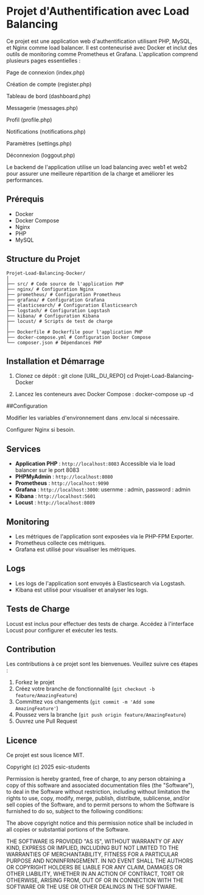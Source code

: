 # Projet d'Authentification avec Load Balancing

Ce projet est une application web d'authentification utilisant PHP, MySQL, et Nginx comme load balancer. Il est conteneurisé avec Docker et inclut des outils de monitoring comme Prometheus et Grafana.
L'application comprend plusieurs pages essentielles :
 
Page de connexion (index.php)
 
Création de compte (register.php)

Tableau de bord (dashboard.php)

Messagerie (messages.php)
 
Profil (profile.php)

Notifications (notifications.php)

Paramètres (settings.php)

Déconnexion (loggout.php)
 
Le backend de l'application utilise un load balancing avec web1 et web2
pour assurer une meilleure répartition de la charge et améliorer les performances.
## Prérequis

- Docker
- Docker Compose
- Nginx
- PHP
- MySQL

## Structure du Projet

```
Projet-Load-Balancing-Docker/
│
├── src/ # Code source de l'application PHP
├── nginx/ # Configuration Nginx
├── prometheus/ # Configuration Prometheus
├── grafana/ # Configuration Grafana
├── elasticsearch/ # Configuration Elasticsearch
├── logstash/ # Configuration Logstash
├── kibana/ # Configuration Kibana
├── locust/ # Scripts de test de charge
│
├── Dockerfile # Dockerfile pour l'application PHP
├── docker-compose.yml # Configuration Docker Compose
└── composer.json # Dépendances PHP
```

## Installation et Démarrage

1. Clonez ce dépôt :
   git clone [URL_DU_REPO]
   cd Projet-Load-Balancing-Docker
   
2. Lancez les conteneurs avec Docker Compose :
   docker-compose up -d

##Configuration
 
Modifier les variables d'environnement dans .env.local si nécessaire.
 
Configurer Nginx si besoin.

## Services

- **Application PHP** : `http://localhost:8083` Accessible via le load balancer sur le port 8083
- **PHPMyAdmin** : `http://localhost:8080`
- **Prometheus** : `http://localhost:9090`
- **Grafana** : `http://localhost:3000`: usernme : admin, password : admin
- **Kibana** : `http://localhost:5601`
- **Locust** : `http://localhost:8089`

## Monitoring

- Les métriques de l'application sont exposées via le PHP-FPM Exporter.
- Prometheus collecte ces métriques.
- Grafana est utilisé pour visualiser les métriques.

## Logs

- Les logs de l'application sont envoyés à Elasticsearch via Logstash.
- Kibana est utilisé pour visualiser et analyser les logs.

## Tests de Charge

Locust est inclus pour effectuer des tests de charge. Accédez à l'interface Locust pour configurer et exécuter les tests.

## Contribution

Les contributions à ce projet sont les bienvenues. Veuillez suivre ces étapes :

1. Forkez le projet
2. Créez votre branche de fonctionnalité (`git checkout -b feature/AmazingFeature`)
3. Committez vos changements (`git commit -m 'Add some AmazingFeature'`)
4. Poussez vers la branche (`git push origin feature/AmazingFeature`)
5. Ouvrez une Pull Request

## Licence

Ce projet est sous licence MIT.
 
Copyright (c) 2025 esic-students

Permission is hereby granted, free of charge, to any person obtaining a copy
of this software and associated documentation files (the "Software"), to deal
in the Software without restriction, including without limitation the rights
to use, copy, modify, merge, publish, distribute, sublicense, and/or sell
copies of the Software, and to permit persons to whom the Software is
furnished to do so, subject to the following conditions:
 
The above copyright notice and this permission notice shall be included in all
copies or substantial portions of the Software.
 
THE SOFTWARE IS PROVIDED "AS IS", WITHOUT WARRANTY OF ANY KIND, EXPRESS OR
IMPLIED, INCLUDING BUT NOT LIMITED TO THE WARRANTIES OF MERCHANTABILITY,
FITNESS FOR A PARTICULAR PURPOSE AND NONINFRINGEMENT. IN NO EVENT SHALL THE
AUTHORS OR COPYRIGHT HOLDERS BE LIABLE FOR ANY CLAIM, DAMAGES OR OTHER
LIABILITY, WHETHER IN AN ACTION OF CONTRACT, TORT OR OTHERWISE, ARISING FROM,
OUT OF OR IN CONNECTION WITH THE SOFTWARE OR THE USE OR OTHER DEALINGS IN THE
SOFTWARE.
 



